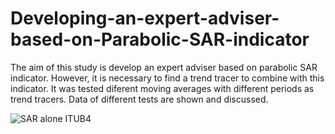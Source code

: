 # Developing-an-expert-adviser-based-on-Parabolic-SAR-indicator
The aim of this study is develop an expert adviser based on parabolic SAR indicator. However, it is necessary to find a trend tracer to combine with this indicator. It was tested diferent moving averages with different periods as trend tracers. Data of different tests are shown and discussed.

![SAR alone ITUB4](https://github.com/Andre-Luis-Lopes-da-Silva/Developing-an-expert-adviser-based-on-Parabolic-SAR-indicator/assets/78765404/3e9b8d97-e955-4c7a-a987-ec74b8f26e78)


